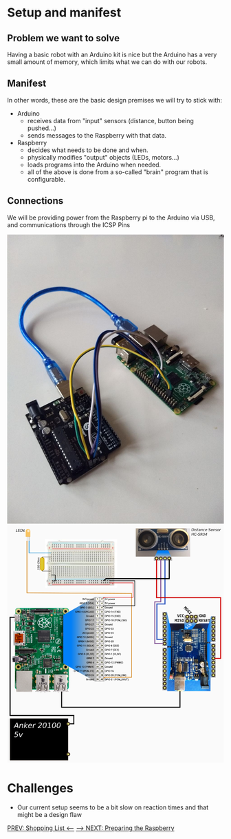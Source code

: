# Setup and manifest

## Problem we want to solve

Having a basic robot with an Arduino kit is nice but the Arduino has a very small amount of memory, which limits what we can do with our robots.

## Manifest

In other words, these are the basic design premises we will try to stick with:

- Arduino 
  - receives data from "input" sensors (distance, button being pushed...)
  - sends messages to the Raspberry with that data.
- Raspberry
  - decides what needs to be done and when.
  - physically modifies "output" objects (LEDs, motors...)
  - loads programs into the Arduino when needed.
  - all of the above is done from a so-called "brain" program that is configurable.

## Connections

We will be providing power from the Raspberry pi to the Arduino via USB, and communications through the ICSP Pins

![Connection Raspberry to Arduino](../img/conn_raspi_ardu.jpg)
![Diagram Connection Raspberry to Arduino](../img/diagram.v2.1.png)

# Challenges
- Our current setup seems to be a bit slow on reaction times and that might be a design flaw

[PREV: Shopping List <--](000_ShoppingList.md) [--> NEXT: Preparing the Raspberry](002_Raspberry.md)
